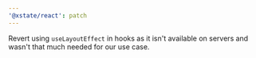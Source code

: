 ```yaml
---
'@xstate/react': patch
---
```


Revert using `useLayoutEffect` in hooks as it isn't available on servers and wasn't that much needed for our use case.
